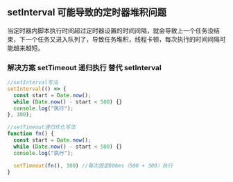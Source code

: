## setInterval 可能导致的定时器堆积问题

当定时器内脚本执行时间超过定时器设置的时间间隔，就会导致上一个任务没结束，下一个任务又进入队列了，导致任务堆积，线程卡顿，每次执行的时间间隔可能越来越短。

### 解决方案 setTimeout 递归执行 替代 setInterval

```js
//setInterval写法
setInterval(() => {
  const start = Date.now();
  while (Date.now() - start < 500) {}
  console.log("执行");
}, 300);

//setTimeout递归优化写法
function fn() {
  const start = Date.now();
  while (Date.now() - start < 500) {}
  console.log("执行");

  setTimeout(fn(), 300) //每次固定800ms（500 + 300）执行
}
```
